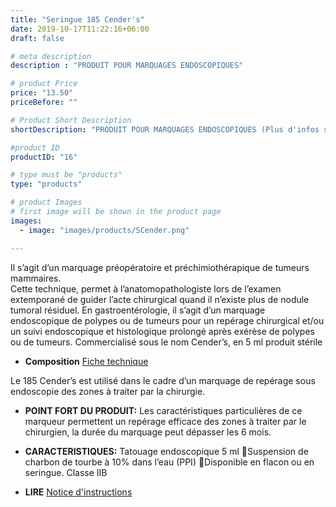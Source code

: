 ```yaml
---
title: "Seringue 185 Cender's"
date: 2019-10-17T11:22:16+06:00
draft: false

# meta description
description : "PRODUIT POUR MARQUAGES ENDOSCOPIQUES"

# product Price
price: "13.50"
priceBefore: ""

# Product Short Description
shortDescription: "PRODUIT POUR MARQUAGES ENDOSCOPIQUES (Plus d'infos sur les implants dermiques et marquage endoscopique ici [A propos](http://localhost:1313/apropos/))"

#product ID
productID: "16"

# type must be "products"
type: "products"

# product Images
# first image will be shown in the product page
images:
  - image: "images/products/SCender.png"

---
```


Il s’agit d’un marquage préopératoire et préchimiothérapique de tumeurs mammaires.  
	Cette technique,  permet à l’anatomopathologiste lors de l’examen extemporané de guider l’acte chirurgical quand il n’existe plus de nodule tumoral résiduel. 
	En gastroentérologie, il s’agit d’un marquage endoscopique de polypes ou de tumeurs pour un repérage chirurgical et/ou un suivi endoscopique et histologique prolongé après exérèse de polypes ou de tumeurs.
	Commercialisé sous le nom Cender’s, en 5 ml produit stérile 

- **Composition**
[Fiche technique](/link/Cender'sFicheTechnique.pdf)

Le 185 Cender’s est utilisé dans le cadre d’un marquage de repérage sous endoscopie des zones à traiter par la chirurgie.
- **POINT FORT DU PRODUIT:**
	Les caractéristiques particulières de ce marqueur permettent un repérage efficace des zones à traiter par le chirurgien, la durée du marquage peut dépasser les 6 mois.
- **CARACTERISTIQUES:**
	Tatouage endoscopique 5 ml Suspension de charbon de tourbe à 10% dans l’eau (PPI) Disponible en flacon ou en seringue. Classe IIB

- **LIRE** [Notice d'instructions](/link/IFU-nov2020.pdf)